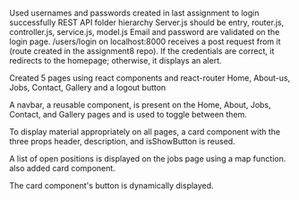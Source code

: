 
Used usernames and passwords created in last assignment to login
successfully
REST API folder hierarchy Server.js should be entry, router.js, controller.js, service.js, model.js
Email and password are validated on the login page. /users/login on localhost:8000 receives a post request from it (route created in the assignment8 repo). If the credentials are correct, it redirects to the homepage; otherwise, it displays an alert.

Created 5 pages using react components and react-router Home, About-us,
Jobs, Contact, Gallery and a logout button

A navbar, a reusable component, is present on the Home, About, Jobs, Contact, and Gallery pages and is used to toggle between them.

To display material appropriately on all pages, a card component with the three props header, description, and isShowButton is reused.

A list of open positions is displayed on the jobs page using a map function.
also added card component.

The card component's button is dynamically displayed.